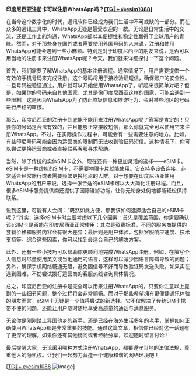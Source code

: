 **印度尼西亚注册卡可以注册WhatsApp吗？[[TG💪+ @esim1088](https://t.me/s/esim1088)]**

在当今这个数字化的时代，通讯软件已经成为我们生活中不可或缺的一部分。而在众多的通讯工具中，WhatsApp无疑是最受欢迎的一款。无论是日常生活中的交流，还是工作上的沟通，WhatsApp都以其便捷性和稳定性赢得了全球用户的青睐。然而，对于那些身在国外或者需要使用外国号码的人来说，注册和使用WhatsApp可能会遇到一些小麻烦。特别是对于印度尼西亚的朋友来说，是否可以用当地的注册卡来注册WhatsApp呢？今天，我们就来详细探讨一下这个问题。

首先，我们需要了解WhatsApp的基本注册流程。通常情况下，用户需要提供一个有效的手机号码来完成注册。这个号码将用于接收验证短信，确保账户的安全性。一旦号码被验证通过，用户就可以开始使用WhatsApp了。听起来很简单对吧？但是，如果你的号码来自其他国家，尤其是像印度尼西亚这样的国家，可能会遇到一些限制。这是因为WhatsApp为了防止垃圾信息和欺诈行为，会对某些地区的号码进行严格的审核。

那么，印度尼西亚的注册卡到底能不能用来注册WhatsApp呢？答案是肯定的！只要你的号码是合法有效的，并且能够正常接收短信，那么你就完全可以使用它来注册WhatsApp。不过，在实际操作过程中，可能会有一些需要注意的地方。比如，有些印尼号码可能会因为运营商的限制而无法收到验证码短信。这种情况下，你可以尝试更换运营商或者直接联系客服寻求帮助。

当然，除了传统的实体SIM卡之外，现在还有一种更加灵活的选择——eSIM卡。eSIM卡是一种虚拟的SIM卡，不需要物理卡片就能使用。它支持多设备连接，非常适合经常旅行或者需要频繁更换地点的人群。对于想要在印度尼西亚使用WhatsApp的用户来说，选择一张合适的eSIM卡可以大大简化注册过程。而且，很多eSIM卡服务提供商还提供了国际漫游功能，让你无论身处何地都能轻松保持联系。

说到这里，可能有人会问：“既然如此方便，那我该如何选择适合自己的eSIM卡呢？”其实，选择eSIM卡时主要考虑以下几个因素：首先是覆盖范围，你需要确认该eSIM卡是否能在印度尼西亚正常使用；其次是资费标准，不同的服务商提供的套餐价格和服务内容会有很大差异；最后则是用户体验，包括客服响应速度、技术支持等。综合这些因素，你可以找到最适合自己的解决方案。

此外，还有一些小技巧可以帮助你更顺利地完成WhatsApp注册。例如，在填写个人信息时尽量使用英文或当地通用的语言，这样可以减少因语言障碍导致的问题；另外，确保手机网络畅通无阻，避免因信号不好而导致验证码发送失败。如果实在遇到困难，不妨尝试拨打运营商的客服热线咨询具体情况。

总之，印度尼西亚的注册卡是完全可以用来注册WhatsApp的，只要你注意以上提到的一些细节问题，整个过程将会非常顺畅。而对于那些希望拥有更便捷通讯体验的朋友而言，eSIM卡无疑是一个值得尝试的新选择。它不仅解决了传统SIM卡携带不便的问题，还能让用户随时随地享受高质量的通话与消息服务。

无论你是刚刚踏上异国他乡的新手，还是已经在海外生活多年的老手，掌握如何正确使用WhatsApp都是非常重要的技能。通过这篇文章，相信你已经对这一话题有了更深的理解。如果你还有其他疑问或者经验分享，欢迎随时留言讨论！

最后提醒大家，无论采用哪种方式注册WhatsApp，都要遵守当地的法律法规，尊重他人的隐私权。让我们一起努力营造一个健康和谐的网络环境吧！

[[TG💪+ @esim1088](https://t.me/s/esim1088) ![Image](https://i.postimg.cc/4NQfJmqS/Snipaste-2025-05-13-00-14-12.png)]